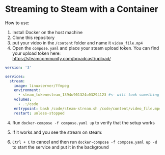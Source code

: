 # Streaming to Steam with a Container

How to use:

1. Install Docker on the host machine
2. Clone this repository
3. put your video in the `/content` folder and name it `video_file.mp4`
4. Open the `compose.yaml` and place your steam upload token. You can find your upload token
   here: https://steamcommunity.com/broadcast/upload/

```yaml
version: '3'

services:
  stream:
    image: linuxserver/ffmpeg
    environment:
      - steam_token=steam_1394u901324u03294123 #<- will look something like this
    volumes:
      - .:/code
    entrypoint: bash /code/steam-stream.sh /code/content/video_file.mp4 $(steam_token)
    restart: unless-stopped
```

4. Run `docker-compose -f compose.yaml up` to verify that the setup works

6. If it works and you see the stream on steam: 
6. `Ctrl + C` to cancel and then run `docker-compose -f compose.yaml up -d`
   to start the service and put it in the background 